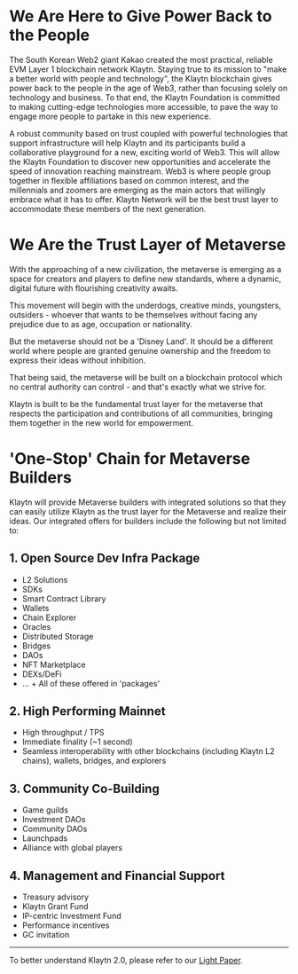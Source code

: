 # We Are Here to Give Power Back to the People <a id="klaytn2"></a>

The South Korean Web2 giant Kakao created the most practical, reliable EVM Layer 1 blockchain network Klaytn.
Staying true to its mission to "make a better world with people and technology", the Klaytn blockchain gives power back to the people in the age of Web3, rather than focusing solely on technology and business. 
To that end, the Klaytn Foundation is committed to making cutting-edge technologies more accessible, to pave the way to engage more people to partake in this new experience.

A robust community based on trust coupled with powerful technologies that support infrastructure will help Klaytn and its participants build a collaborative playground for a new, exciting world of Web3. This will allow the Klaytn Foundation to discover new opportunities and accelerate the speed of innovation reaching mainstream.
Web3 is where people group together in flexible affiliations based on common interest, and the millennials and zoomers are emerging as the main actors that willingly embrace what it has to offer. Klaytn Network will be the best trust layer to accommodate these members of the next generation.

# We Are the Trust Layer of Metaverse <a id="trustlayer"></a>

With the approaching of a new civilization, the metaverse is emerging as a space for creators and players to define new standards, where a dynamic, digital future with flourishing creativity awaits.

This movement will begin with the underdogs, creative minds, youngsters, outsiders - whoever that wants to be themselves without facing any prejudice due to as age, occupation or nationality.

But the metaverse should not be a 'Disney Land'. It should be a different world where people are granted genuine ownership and the freedom to express their ideas without inhibition.

That being said, the metaverse will be built on a blockchain protocol which no central authority can control - and that's exactly what we strive for.

Klaytn is built to be the fundamental trust layer for the metaverse that respects the participation and contributions of all communities, bringing them together in the new world for empowerment.


# 'One-Stop' Chain for Metaverse Builders <a id="one-stop-chain-for-metaverse-builders"></a>

Klaytn will provide Metaverse builders with integrated solutions so that they
can easily utilize Klaytn as the trust layer for the Metaverse and realize their
ideas. Our integrated offers for builders include the following but not limited
to:

## 1. Open Source Dev Infra Package <a id="open-source-dev-infra-package"></a>
- L2 Solutions
- SDKs
- Smart Contract Library
- Wallets
- Chain Explorer
- Oracles
- Distributed Storage
- Bridges
- DAOs
- NFT Marketplace
- DEXs/DeFi
- ... + All of these offered in 'packages'

## 2. High Performing Mainnet <a id="high-performing-mainnet"></a>
- High throughput / TPS
- Immediate finality (~1 second)
- Seamless interoperability with other blockchains (including Klaytn L2 chains), wallets, bridges, and explorers

## 3. Community Co-Building <a id="community-co-building"></a>
- Game guilds
- Investment DAOs
- Community DAOs
- Launchpads
- Alliance with global players

## 4. Management and Financial Support <a id="management-and-financial-support"></a>
- Treasury advisory
- Klaytn Grant Fund
- IP-centric Investment Fund
- Performance incentives
- GC invitation

---

To better understand Klaytn 2.0, please refer to our [Light Paper](https://klaytn.foundation/wp-content/uploads/2022/01/Klaytn-2.0_Light-Paper-20220128.pdf).
